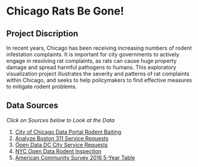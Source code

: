 # Chicago Rats Be Gone!

## Project Discription
In recent years, Chicago has been receiving increasing numbers of rodent infestation complaints. It is important for city governments to actively engage in resolving rat complaints, as rats can cause huge property damage and spread harmful pathogens to humans. This exploratory visualization project illustrates the severity and patterns of rat complaints within Chicago, and seeks to help policymakers to find effective measures to mitigate rodent problems.

## Data Sources
*Click on Sources below to Look at the Data*
1. <a href="https://data.cityofchicago.org/Service-Requests/311-Service-Requests-Rodent-Baiting-No-Duplicates/uqhs-j723" target="_blank">City of Chicago Data Portal Rodent Baiting</a>
2. <a href="https://data.boston.gov/dataset/311-service-requests" target="_blank">Analyze Boston 311 Service Requests</a>
3. <a href="http://opendata.dc.gov/datasets/city-service-requests-in-2018" target="_blank">Open Data DC City Service Requests</a>
4. <a href="https://data.cityofnewyork.us/Health/Rodent-Inspection/p937-wjvj" target="_blank">NYC Open Data Rodent Inspection</a>
5. <a href="https://api.census.gov/data/2016/acs/acs5/variables.html" target="_blank">American Community Survey 2016 5-Year Table</a>